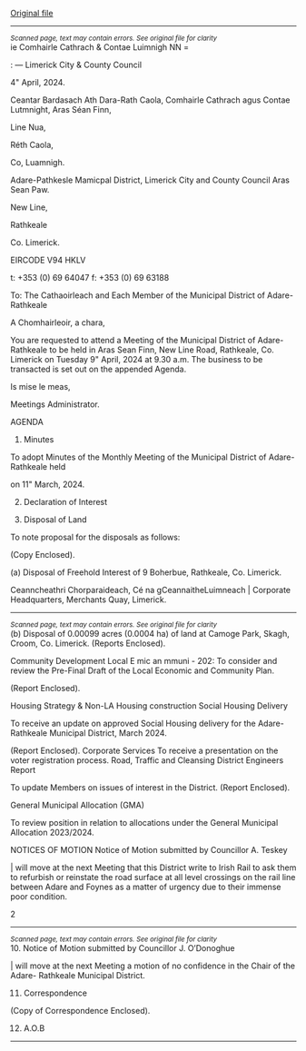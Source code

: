 [Original file](https://www.limerick.ie/sites/default/files/media/documents/2024-04/00-agenda-meeting-of-municipal-district-of-adare-rathkeale-9th-april-2024.pdf)

---
*<small>Scanned page, text may contain errors. See original file for clarity</small>*  
ie Comhairle Cathrach
& Contae Luimnigh
NN =

: — Limerick City
& County Council

4" April, 2024.

Ceantar Bardasach Ath Dara-Rath Caola,
Comhairle Cathrach agus Contae Lutmnight,
Aras Séan Finn,

Line Nua,

Réth Caola,

Co, Luamnigh.

Adare-Pathkesle Mamicpal District,
Limerick City and County Council
Aras Sean Paw.

New Line,

Rathkeale

Co. Limerick.

EIRCODE V94 HKLV

t: +353 (0) 69 64047
f: +353 (0) 69 63188

To: The Cathaoirleach and Each Member of the Municipal District of Adare-Rathkeale

A Chomhairleoir, a chara,

You are requested to attend a Meeting of the Municipal District of Adare-Rathkeale to be held in
Aras Sean Finn, New Line Road, Rathkeale, Co. Limerick on Tuesday 9" April, 2024 at 9.30 a.m.
The business to be transacted is set out on the appended Agenda.

Is mise le meas,

Meetings Administrator.

AGENDA

1. Minutes

To adopt Minutes of the Monthly Meeting of the Municipal District of Adare-Rathkeale held

on 11" March, 2024.

2. Declaration of Interest

3. Disposal of Land

To note proposal for the disposals as follows:

(Copy Enclosed).

(a) Disposal of Freehold Interest of 9 Boherbue, Rathkeale, Co. Limerick.

Ceanncheathri Chorparaideach, Cé na gCeannaitheLuimneach |
Corporate Headquarters, Merchants Quay, Limerick.


---
*<small>Scanned page, text may contain errors. See original file for clarity</small>*  
(b) Disposal of 0.00099 acres (0.0004 ha) of land at Camoge Park, Skagh, Croom, Co.
Limerick.
(Reports Enclosed).

Community Development
Local E mic an mmuni - 202:
To consider and review the Pre-Final Draft of the Local Economic and Community Plan.

(Report Enclosed).

Housing Strategy & Non-LA Housing construction
Social Housing Delivery

To receive an update on approved Social Housing delivery for the Adare-Rathkeale
Municipal District, March 2024.

(Report Enclosed).
Corporate Services
To receive a presentation on the voter registration process.
Road, Traffic and Cleansing
District Engineers Report

To update Members on issues of interest in the District.
(Report Enclosed).

General Municipal Allocation (GMA)

To review position in relation to allocations under the General Municipal Allocation
2023/2024.

NOTICES OF MOTION
Notice of Motion submitted by Councillor A. Teskey

| will move at the next Meeting that this District write to Irish Rail to ask them to refurbish
or reinstate the road surface at all level crossings on the rail line between Adare and Foynes
as a matter of urgency due to their immense poor condition.

2


---
*<small>Scanned page, text may contain errors. See original file for clarity</small>*  
10. Notice of Motion submitted by Councillor J. O’Donoghue

| will move at the next Meeting a motion of no confidence in the Chair of the Adare-
Rathkeale Municipal District.

11. Correspondence

(Copy of Correspondence Enclosed).

12. A.O.B


---
